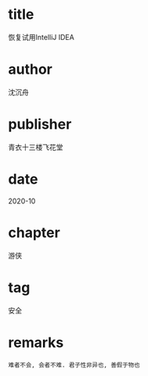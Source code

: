 # title
恢复试用IntelliJ IDEA

# author
沈沉舟

# publisher
青衣十三楼飞花堂

# date
2020-10

# chapter
游侠

# tag
安全

# remarks
`难者不会, 会者不难. 君子性非异也, 善假于物也`
